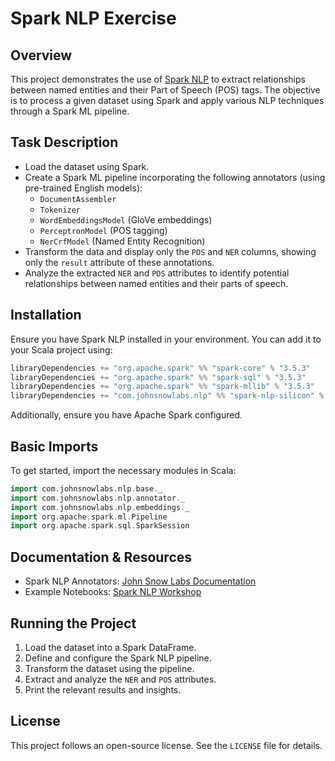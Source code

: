 # Spark NLP Exercise

## Overview
This project demonstrates the use of [Spark NLP](https://github.com/JohnSnowLabs/spark-nlp) to extract relationships between named entities and their Part of Speech (POS) tags. The objective is to process a given dataset using Spark and apply various NLP techniques through a Spark ML pipeline.

## Task Description
- Load the dataset using Spark.
- Create a Spark ML pipeline incorporating the following annotators (using pre-trained English models):
  - `DocumentAssembler`
  - `Tokenizer`
  - `WordEmbeddingsModel` (GloVe embeddings)
  - `PerceptronModel` (POS tagging)
  - `NerCrfModel` (Named Entity Recognition)
- Transform the data and display only the `POS` and `NER` columns, showing only the `result` attribute of these annotations.
- Analyze the extracted `NER` and `POS` attributes to identify potential relationships between named entities and their parts of speech.

## Installation
Ensure you have Spark NLP installed in your environment. You can add it to your Scala project using:

```scala
libraryDependencies += "org.apache.spark" %% "spark-core" % "3.5.3"
libraryDependencies += "org.apache.spark" %% "spark-sql" % "3.5.3"
libraryDependencies += "org.apache.spark" %% "spark-mllib" % "3.5.3"
libraryDependencies += "com.johnsnowlabs.nlp" %% "spark-nlp-silicon" % "5.5.0"
```

Additionally, ensure you have Apache Spark configured.

## Basic Imports
To get started, import the necessary modules in Scala:

```scala
import com.johnsnowlabs.nlp.base._
import com.johnsnowlabs.nlp.annotator._
import com.johnsnowlabs.nlp.embeddings._
import org.apache.spark.ml.Pipeline
import org.apache.spark.sql.SparkSession
```

## Documentation & Resources
- Spark NLP Annotators: [John Snow Labs Documentation](https://nlp.johnsnowlabs.com/docs/en/annotators)
- Example Notebooks: [Spark NLP Workshop](https://github.com/JohnSnowLabs/spark-nlp-workshop)

## Running the Project
1. Load the dataset into a Spark DataFrame.
2. Define and configure the Spark NLP pipeline.
3. Transform the dataset using the pipeline.
4. Extract and analyze the `NER` and `POS` attributes.
5. Print the relevant results and insights.

## License
This project follows an open-source license. See the `LICENSE` file for details.

